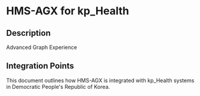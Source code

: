 # HMS-AGX for kp_Health

## Description

Advanced Graph Experience

## Integration Points

This document outlines how HMS-AGX is integrated with kp_Health systems in Democratic People's Republic of Korea.

